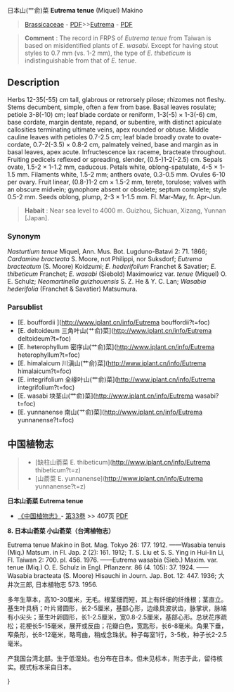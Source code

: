 日本山(艹俞)菜 **Eutrema tenue** (Miquel) Makino

> [Brassicaceae](http://www.iplant.cn/info/Brassicaceae?t=foc) - [PDF](http://www.iplant.cn/foc/pdf/Brassicaceae.pdf)>>[Eutrema](http://www.iplant.cn/info/Eutrema?t=foc) - [PDF](http://www.iplant.cn/foc/pdf/Eutrema.pdf)

> **Comment** : 
> The record in FRPS of *Eutrema tenue* from Taiwan is based on misidentified plants of *E. wasabi*. Except for having stout styles to 0.7 mm (vs. 1-2 mm), the type of *E. thibeticum* is indistinguishable from that of *E. tenue*.

## Description

Herbs 12-35(-55) cm tall, glabrous or retrorsely pilose; rhizomes not fleshy. Stems decumbent, simple, often a few from base. Basal leaves rosulate; petiole 3-8(-10) cm; leaf blade cordate or reniform, 1-3(-5) × 1-3(-6) cm, base cordate, margin dentate, repand, or subentire, with distinct apiculate callosities terminating ultimate veins, apex rounded or obtuse. Middle cauline leaves with petioles 0.7-2.5 cm; leaf blade broadly ovate to ovate-cordate, 0.7-2(-3.5) × 0.8-2 cm, palmately veined, base and margin as in basal leaves, apex acute. Infructescence lax raceme, bracteate throughout. Fruiting pedicels reflexed or spreading, slender, (0.5-)1-2(-2.5) cm. Sepals ovate, 1.5-2 × 1-1.2 mm, caducous. Petals white, oblong-spatulate, 4-5 × 1-1.5 mm. Filaments white, 1.5-2 mm; anthers ovate, 0.3-0.5 mm. Ovules 6-10 per ovary. Fruit linear, (0.8-)1-2 cm × 1.5-2 mm, terete, torulose; valves with an obscure midvein; gynophore absent or obsolete; septum complete; style 0.5-2 mm. Seeds oblong, plump, 2-3 × 1-1.5 mm. Fl. Mar-May, fr. Apr-Jun.

> **Habait** : 
> Near sea level to 4000 m. Guizhou, Sichuan, Xizang, Yunnan [Japan].

### Synonym
*Nasturtium tenue* Miquel, Ann. Mus. Bot. Lugduno-Batavi 2: 71. 1866; *Cardamine bracteata* S. Moore, not Philippi, nor Suksdorf; *Eutrema bracteatum* (S. Moore) Koidzumi; *E. hederifolium* Franchet & Savatier; *E. thibeticum* Franchet; *E. wasabi* (Siebold) Maximowicz var. *tenue* (Miquel) O. E. Schulz; *Neomartinella guizhouensis* S. Z. He & Y. C. Lan; *Wasabia hederifolia* (Franchet & Savatier) Matsumura.

### Parsublist

* [E.  bouffordii  ](http://www.iplant.cn/info/Eutrema bouffordii?t=foc)
* [E.  deltoideum  三角叶山(艹俞)菜](http://www.iplant.cn/info/Eutrema deltoideum?t=foc)
* [E.  heterophyllum  密序山(艹俞)菜](http://www.iplant.cn/info/Eutrema heterophyllum?t=foc)
* [E.  himalaicum  川滇山(艹俞)菜](http://www.iplant.cn/info/Eutrema himalaicum?t=foc)
* [E.  integrifolium  全缘叶山(艹俞)菜](http://www.iplant.cn/info/Eutrema integrifolium?t=foc)
* [E.  wasabi  块茎山(艹俞)菜](http://www.iplant.cn/info/Eutrema wasabi?t=foc)
* [E.  yunnanense  南山(艹俞)菜](http://www.iplant.cn/info/Eutrema yunnanense?t=foc)

## 中国植物志

> * [缺柱山萮菜  E.  thibeticum](http://www.iplant.cn/info/Eutrema thibeticum?t=z)
> * [山萮菜  E.  yunnanense](http://www.iplant.cn/info/Eutrema yunnanense?t=z)

**日本山萮菜 Eutrema tenue**

* [《中国植物志》](http://www.iplant.cn/frps)- [第33卷](http://www.iplant.cn/frps/vol/33) >> 407页 [PDF](http://www.iplant.cn/frps/pdf/33/407a.PDF)

**8. 日本山萮菜 小山萮菜（台湾植物志）**

Eutrema tenue Makino in Bot. Mag. Tokyo 26: 177. 1912. ——Wasabia tenuis (Miq.) Matsum. in Fl. Jap. 2 (2): 161. 1912; T. S. Liu et S. S. Ying in Hui-lin Li, Fl. Taiwan 2: 700. pl. 456. 1976. ——Eutrema wasabia (Sieb.) Maxim. var. tenue (Miq.) O. E. Schulz in Engl. Pflanzenr. 86 (4. 105): 37. 1924. ——Wasabia bracteata (S. Moore) Hisauchi in Journ. Jap. Bot. 12: 447. 1936; 大井次三郎, 日本植物志 573. 1956.

多年生草本，高10-30厘米，无毛。根茎细而短，其上有纤细的纤维根；茎直立。基生叶具柄；叶片肾圆形，长2-5厘米，基部心形，边缘具波状齿，脉掌状，脉端有小尖头；茎生叶卵圆形，长1-2.5厘米，宽0.8-2.5厘米，基部心形。总状花序疏松；花梗长5-15毫米，展开或反曲；花瓣白色，宽匙形，长6-8毫米。角果下垂，窄条形，长8-12毫米，略弯曲，稍成念珠状。种子每室1行，3-5枚，种子长2-2.5毫米。

产我国台湾北部。生于低湿处。也分布在日本。但未见标本，附志于此，留待核实。模式标本采自日本。

}